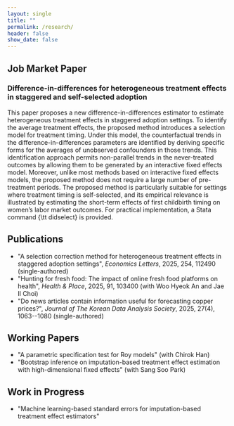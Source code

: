 ```yaml
---
layout: single
title: ""
permalink: /research/
header: false
show_date: false
---
```

## Job Market Paper

### Difference-in-differences for heterogeneous treatment effects in staggered and self-selected adoption

This paper proposes a new difference-in-differences estimator to estimate heterogeneous treatment effects in staggered adoption settings. To identify the average treatment effects, the proposed method introduces a selection model for treatment timing. Under this model, the counterfactual trends in the difference-in-differences parameters are identified by deriving specific forms for the averages of unobserved confounders in those trends. This identification approach permits non-parallel trends in the never-treated outcomes by allowing them to be generated by an interactive fixed effects model. Moreover, unlike most methods based on interactive fixed effects models, the proposed method does not require a large number of pre-treatment periods. The proposed method is particularly suitable for settings where treatment timing is self-selected, and its empirical relevance is illustrated by estimating the short-term effects of first childbirth timing on women’s labor market outcomes. For practical implementation, a Stata command {\tt didselect} is provided.

## Publications
  - "A selection correction method for heterogeneous treatment effects in staggered adoption settings", *Economics Letters*, 2025, 254, 112490 (single-authored)
  - "Hunting for fresh food: The impact of online fresh food platforms on health", *Health & Place*, 2025, 91, 103400 (with Woo Hyeok An and Jae Il Choi)
  - "Do news articles contain information useful for forecasting copper prices?", *Journal of The Korean Data Analysis Society*, 2025, 27(4), 1063--1080 (single-authored)

## Working Papers
  - "A parametric specification test for Roy models" (with Chirok Han)
  - "Bootstrap inference on imputation-based treatment effect estimation with high-dimensional fixed effects" (with Sang Soo Park)

## Work in Progress
  - "Machine learning-based standard errors for imputation-based treatment effect estimators"
